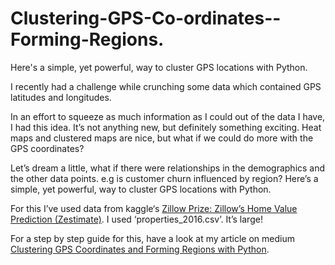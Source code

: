 # Clustering-GPS-Co-ordinates--Forming-Regions.
Here's a simple, yet powerful, way to cluster GPS locations with Python.

I recently had a challenge while crunching some data which contained GPS latitudes and longitudes. 

In an effort to squeeze as much information as I could out of the data I have, I had this idea. It’s not anything new, but definitely something exciting.
Heat maps and clustered maps are nice, but what if we could do more with the GPS coordinates? 

Let’s dream a little, what if there were relationships in the demographics and the other data points. e.g is customer churn influenced by region?
Here’s a simple, yet powerful, way to cluster GPS locations with Python.


For this I’ve used data from kaggle‘s [Zillow Prize: Zillow’s Home Value Prediction (Zestimate)](https://www.kaggle.com/c/zillow-prize-1/data). I used ‘properties_2016.csv’. It’s large!

For a step by step guide for this, have a look at my article on medium [Clustering GPS Coordinates and Forming Regions with Python](https://levelup.gitconnected.com/clustering-gps-co-ordinates-forming-regions-4f50caa7e4a1).
